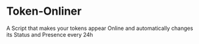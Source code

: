 # Token-Onliner

A Script that makes your tokens appear Online and automatically changes its Status and Presence every 24h
